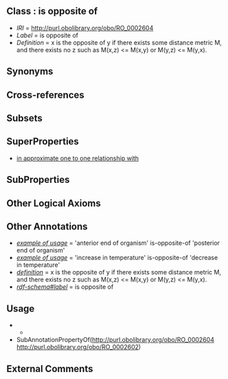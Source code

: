 
## Class : is opposite of

 * *IRI* = http://purl.obolibrary.org/obo/RO_0002604
 * *Label* = is opposite of
 * *Definition* = x is the opposite of y if there exists some distance metric M, and there exists no z such as M(x,z) <= M(x,y) or M(y,z) <= M(y,x).

## Synonyms


## Cross-references


## Subsets


## SuperProperties

 * [in approximate one to one relationship with](../../RO/02/RO_0002602.md)

## SubProperties


## Other Logical Axioms


## Other Annotations

 * *[example of usage](../../IAO/12/IAO_0000112.md)* = 'anterior end of organism' is-opposite-of 'posterior end of organism'
 * *[example of usage](../../IAO/12/IAO_0000112.md)* = 'increase in temperature' is-opposite-of 'decrease in temperature'
 * *[definition](../../IAO/15/IAO_0000115.md)* = x is the opposite of y if there exists some distance metric M, and there exists no z such as M(x,z) <= M(x,y) or M(y,z) <= M(y,x).
 * *[rdf-schema#label](../../el/rdf-schema#label.md)* = is opposite of

## Usage

 * -
 * SubAnnotationPropertyOf(<http://purl.obolibrary.org/obo/RO_0002604> <http://purl.obolibrary.org/obo/RO_0002602>)

## External Comments

